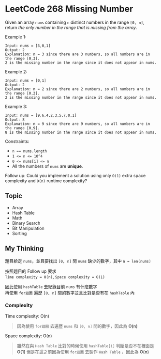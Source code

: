 # LeetCode 268 Missing Number
Given an array `nums` containing `n` distinct numbers in the range `[0, n]`, return *the only number in the range that is missing from the array*.

Example 1:
```
Input: nums = [3,0,1]
Output: 2
Explanation: n = 3 since there are 3 numbers, so all numbers are in the range [0,3].
2 is the missing number in the range since it does not appear in nums.
```

Example 2:
```
Input: nums = [0,1]
Output: 2
Explanation: n = 2 since there are 2 numbers, so all numbers are in the range [0,2].
2 is the missing number in the range since it does not appear in nums.
```

Example 3:
```
Input: nums = [9,6,4,2,3,5,7,0,1]
Output: 8
Explanation: n = 9 since there are 9 numbers, so all numbers are in the range [0,9].
8 is the missing number in the range since it does not appear in nums.
```

Constraints:

- `n == nums.length`
- `1 <= n <= 10^4`
- `0 <= nums[i] <= n`
- All the numbers of `nums` are **unique**.

Follow up: Could you implement a solution using only `O(1)` extra space complexity and `O(n)` runtime complexity?

## Topic
- Array
- Hash Table
- Math
- Binary Search
- Bit Manipulation
- Sorting

## My Thinking
題目給定 `nums`，並且要找出 `[0, n]` 間 `nums` 缺少的數字，其中 `n = len(nums)`

按照題目的 Follow up 要求<br>`Time complexity = O(n)`, `Space complexity = O(1)`

因此使用 `hashTable` 去紀錄目前 `nums` 有什麼數字<br>再使用 `for迴圈` 遍歷 `[0, n]` 間的數字並且比對是否有在 `hashTable` 內

### Complexity
Time complexity: O(n)
> 因為使用 `for迴圈` 去遍歷 `nums` 和 `[0, n]` 間的數字，因此為 **O(n)**

Space complexity: O(n)
> 雖然在與 `Hash Table` 比對的時候使用 `hashTable[i]` 判斷是否不在裡面是 **O(1)**
> 但是在這之前因為使用 `for迴圈` 去製作 `Hash Table` ，因此為 **O(n)**